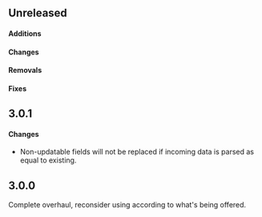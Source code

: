 ## Unreleased

#### Additions

#### Changes

#### Removals

#### Fixes

## 3.0.1

#### Changes

- Non-updatable fields will not be replaced if incoming data is parsed as equal to existing.

## 3.0.0

Complete overhaul, reconsider using according to what's being offered.
